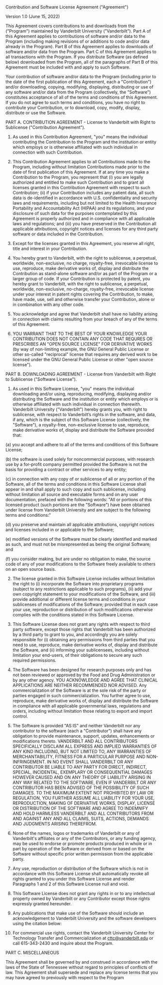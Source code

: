 

Contribution and Software License Agreement ("Agreement")

Version 1.0 (June 15, 2022)

This Agreement covers contributions to and downloads from the ("Program") maintained by Vanderbilt University ("Vanderbilt"). Part A of this Agreement applies to contributions of software and/or data to the Program (including making revisions of or additions to code and/or data already in the Program). Part B of this Agreement applies to downloads of software and/or data from the Program. Part C of this Agreement applies to all transactions with the Program. If you distribute Software (as defined below) downloaded from the Program, all of the paragraphs of Part B of this Agreement must be included with and apply to such Software.

Your contribution of software and/or data to the Program (including prior to the date of the first publication of this Agreement, each a "Contribution") and/or downloading, copying, modifying, displaying, distributing or use of any software and/or data from the Program (collectively, the "Software") constitutes acceptance of all of the terms and conditions of this Agreement. If you do not agree to such terms and conditions, you have no right to contribute your Contribution, or to download, copy, modify, display, distribute or use the Software.

PART A. CONTRIBUTION AGREEMENT - License to Vanderbilt with Right to Sublicense ("Contribution Agreement").

1. As used in this Contribution Agreement, "you" means the individual contributing the Contribution to the Program and the institution or entity which employs or is otherwise affiliated with such individual in connection with such Contribution.

2. This Contribution Agreement applies to all Contributions made to the Program, including without limitation Contributions made prior to the date of first publication of this Agreement. If at any time you make a Contribution to the Program, you represent that (i) you are legally authorized and entitled to make such Contribution and to grant all licenses granted in this Contribution Agreement with respect to such Contribution; (ii) if your Contribution includes any patient data, all such data is de-identified in accordance with U.S. confidentiality and security laws and requirements, including but not limited to the Health Insurance Portability and Accountability Act (HIPAA) and its regulations, and your disclosure of such data for the purposes contemplated by this Agreement is properly authorized and in compliance with all applicable laws and regulations; and (iii) you have preserved in the Contribution all applicable attributions, copyright notices and licenses for any third party software or data included in the Contribution.

3. Except for the licenses granted in this Agreement, you reserve all right, title and interest in your Contribution.

4. You hereby grant to Vanderbilt, with the right to sublicense, a perpetual, worldwide, non-exclusive, no charge, royalty-free, irrevocable license to use, reproduce, make derivative works of, display and distribute the Contribution as stand-alone software and/or as part of the Program or a larger group of code. If your Contribution is protected by patent, you hereby grant to Vanderbilt, with the right to sublicense, a perpetual, worldwide, non-exclusive, no-charge, royalty-free, irrevocable license under your interest in patent rights covering the Contribution, to make, have made, use, sell and otherwise transfer your Contribution, alone or in combination with any other code.

5. You acknowledge and agree that Vanderbilt shall have no liability arising in connection with claims resulting from your breach of any of the terms of this Agreement.

6. YOU WARRANT THAT TO THE BEST OF YOUR KNOWLEDGE YOUR CONTRIBUTION DOES NOT CONTAIN ANY CODE THAT REQURES OR PRESCRIBES AN "OPEN SOURCE LICENSE" FOR DERIVATIVE WORKS (by way of non-limiting example, the GNU General Public License or other so-called "reciprocal" license that requires any derived work to be licensed under the GNU General Public License or other "open source license").

PART B. DOWNLOADING AGREEMENT - License from Vanderbilt with Right to Sublicense ("Software License").

1. As used in this Software License, "you" means the individual downloading and/or using, reproducing, modifying, displaying and/or distributing the Software and the institution or entity which employs or is otherwise affiliated with such individual in connection therewith. Vanderbilt University ("Vanderbilt") hereby grants you, with right to sublicense, with respect to Vanderbilt’s rights in the software, and data, if any, which is the subject of this Software License (collectively, the "Software"), a royalty-free, non-exclusive license to use, reproduce, make derivative works of, display and distribute the Software provided that:

(a) you accept and adhere to all of the terms and conditions of this Software License;

(b) the software is used solely for noncommercial purposes, with research use by a for-profit company permitted provided the Software is not the basis for providing a contract or other services to any entity;

(c) in connection with any copy of or sublicense of all or any portion of the Software, all of the terms and conditions in this Software License shall appear in and shall apply to such copy and such sublicense, including without limitation all source and executable forms and on any user documentation, prefaced with the following words: "All or portions of this licensed product (such portions are the "Software") have been obtained under license from Vanderbilt University and are subject to the following terms and conditions:"
 
(d) you preserve and maintain all applicable attributions, copyright notices and licenses included in or applicable to the Software;

(e) modified versions of the Software must be clearly identified and marked as such, and must not be misrepresented as being the original Software; and

(f) you consider making, but are under no obligation to make, the source code of any of your modifications to the Software freely available to others on an open source basis.

2. The license granted in this Software License includes without limitation the right to (i) incorporate the Software into proprietary programs (subject to any restrictions applicable to such programs), (ii) add your own copyright statement to your modifications of the Software, and (iii) provide additional or different license terms and conditions in your sublicenses of modifications of the Software; provided that in each case your use, reproduction or distribution of such modifications otherwise complies with the conditions stated in this Software License.

3. This Software License does not grant any rights with respect to third party software, except those rights that Vanderbilt has been authorized by a third party to grant to you, and accordingly you are solely responsible for (i) obtaining any permissions from third parties that you need to use, reproduce, make derivative works of, display and distribute the Software, and (ii) informing your sublicensees, including without limitation your end-users, of their obligations to secure any such required permissions.

4. The Software has been designed for research purposes only and has not been reviewed or approved by the Food and Drug Administration or by any other agency. YOU ACKNOWLEDGE AND AGREE THAT CLINICAL APPLICATIONS ARE NEITHER RECOMMENDED NOR ADVISED. Any commercialization of the Software is at the sole risk of the party or parties engaged in such commercialization. You further agree to use, reproduce, make derivative works of, display and distribute the Software in compliance with all applicable governmental laws, regulations and orders, including without limitation those relating to export and import control.

5. The Software is provided "AS IS" and neither Vanderbilt nor any contributor to the software (each a "Contributor") shall have any obligation to provide maintenance, support, updates, enhancements or modifications thereto. VANDERBILT AND ALL CONTRIBUTORS SPECIFICALLY DISCLAIM ALL EXPRESS AND IMPLIED WARRANTIES OF ANY KIND INCLUDING, BUT NOT LIMITED TO, ANY WARRANTIES OF MERCHANTABILITY, FITNESS FOR A PARTICULAR PURPOSE AND NON-INFRINGEMENT. IN NO EVENT SHALL VANDERBILT OR ANY CONTRIBUTOR BE LIABLE TO ANY PARTY FOR DIRECT, INDIRECT, SPECIAL, INCIDENTAL, EXEMPLARY OR CONSEQUENTIAL DAMAGES HOWEVER CAUSED AND ON ANY THEORY OF LIABILITY ARISING IN ANY WAY RELATED TO THE SOFTWARE, EVEN IF VANDERBILT OR ANY CONTRIBUTOR HAS BEEN ADVISED OF THE POSSIBILITY OF SUCH DAMAGES. TO THE MAXIMUM EXTENT NOT PROHIBITED BY LAW OR REGULATION, YOU FURTHER ASSUME ALL LIABILITY FOR YOUR USE, REPRODUCTION, MAKING OF DERIVATIVE WORKS, DISPLAY, LICENSE OR DISTRIBUTION OF THE SOFTWARE AND AGREE TO INDEMNIFY AND HOLD HARMLESS VANDERBILT AND ALL CONTRIBUTORS FROM AND AGAINST ANY AND ALL CLAIMS, SUITS, ACTIONS, DEMANDS AND JUDGMENTS ARISING THEREFROM.

6. None of the names, logos or trademarks of Vanderbilt or any of Vanderbilt's affiliates or any of the Contributors, or any funding agency, may be used to endorse or promote products produced in whole or in part by operation of the Software or derived from or based on the Software without specific prior written permission from the applicable party.

7. Any use, reproduction or distribution of the Software which is not in accordance with this Software License shall automatically revoke all rights granted to you under this Software License and render Paragraphs 1 and 2 of this Software License null and void.

8. This Software License does not grant any rights in or to any intellectual property owned by Vanderbilt or any Contributor except those rights expressly granted hereunder.

9. Any publications that make use of the Software should include an acknowledgement to Vanderbilt University and the software developers using the citation below:


10. For commercial use rights, contact the Vanderbilt University Center for Technology Transfer and Commercialization at cttc@vanderbilt.edu or call 615-343-2430 and inquire about the Program.

PART C. MISCELLANEOUS

This Agreement shall be governed by and construed in accordance with the laws of the State of Tennessee without regard to principles of conflicts of law. This Agreement shall supersede and replace any license terms that you may have agreed to previously with respect to the Program

 

